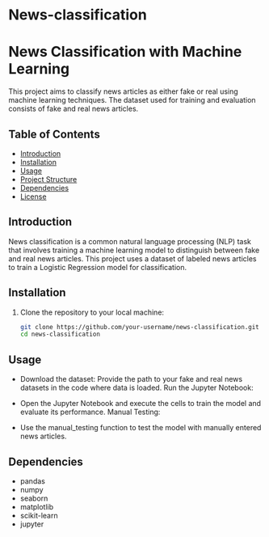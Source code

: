 # News-classification
# News Classification with Machine Learning

This project aims to classify news articles as either fake or real using machine learning techniques. The dataset used for training and evaluation consists of fake and real news articles.

## Table of Contents

- [Introduction](#introduction)
- [Installation](#installation)
- [Usage](#usage)
- [Project Structure](#project-structure)
- [Dependencies](#dependencies)
- [License](#license)

## Introduction

News classification is a common natural language processing (NLP) task that involves training a machine learning model to distinguish between fake and real news articles. This project uses a dataset of labeled news articles to train a Logistic Regression model for classification.

## Installation

1. Clone the repository to your local machine:

   ```bash
   git clone https://github.com/your-username/news-classification.git
   cd news-classification

## Usage
- Download the dataset:
Provide the path to your fake and real news datasets in the code where data is loaded.
Run the Jupyter Notebook:

- Open the Jupyter Notebook and execute the cells to train the model and evaluate its performance.
Manual Testing:

- Use the manual_testing function to test the model with manually entered news articles.

## Dependencies
- pandas
- numpy
- seaborn
- matplotlib
- scikit-learn
- jupyter

